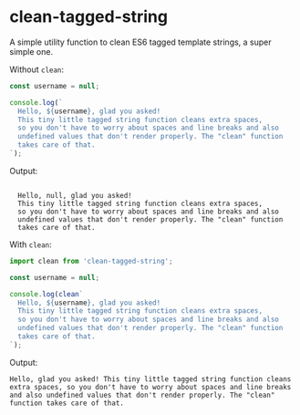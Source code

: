 # clean-tagged-string
A simple utility function to clean ES6 tagged template strings, a super simple
one.

Without `clean`:

```javascript
const username = null;

console.log(`
  Hello, ${username}, glad you asked!
  This tiny little tagged string function cleans extra spaces,
  so you don't have to worry about spaces and line breaks and also
  undefined values that don't render properly. The "clean" function
  takes care of that.
`);
```

Output:

```

  Hello, null, glad you asked!
  This tiny little tagged string function cleans extra spaces,
  so you don't have to worry about spaces and line breaks and also
  undefined values that don't render properly. The "clean" function
  takes care of that.

```

With `clean`:

```javascript
import clean from 'clean-tagged-string';

const username = null;

console.log(clean`
  Hello, ${username}, glad you asked!
  This tiny little tagged string function cleans extra spaces,
  so you don't have to worry about spaces and line breaks and also
  undefined values that don't render properly. The "clean" function
  takes care of that.
`);
```

Output:

```
Hello, glad you asked! This tiny little tagged string function cleans extra spaces, so you don't have to worry about spaces and line breaks and also undefined values that don't render properly. The "clean" function takes care of that.
```
